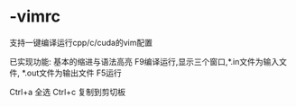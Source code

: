 # -vimrc
支持一键编译运行cpp/c/cuda的vim配置

已实现功能:
基本的缩进与语法高亮
F9编译运行,显示三个窗口,*.in文件为输入文件, *.out文件为输出文件
F5运行

Ctrl+a 全选
Ctrl+c 复制到剪切板
